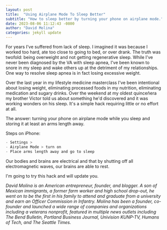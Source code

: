```yaml
---
layout: post
title:  "Using Airplane Mode To Sleep Better"
subtitle: "How to sleep better by turning your phone on airplane mode."
date: 2023-08-06 11:12:43 -0800
author: "David Molina"
categories: jekyll update
---
```


For years I've suffered from lack of sleep. I imagined it was because I worked too hard, ate too close to going to bed, or over drank. The truth was twofold: being overweight and not getting regenerative sleep. While I've never been diagnosed by the VA with sleep apnea, I've been known to snore in my sleep and wake others up at the detriment of my relationships. One way to resolve sleep apnea is in fact losing excessive weight.

Over the last year in my lifestyle medicine masterclass I've been intentional about losing weight, eliminating processed foods in my nutrition, eliminating medication and sugary drinks. Over the weekend at my oldest quinceñera my brother Victor told us about something he'd discovered and it was working wonders on his sleep. It's a simple hack requiring little or no effort at all.

The answer: turning your phone on airplane mode while you sleep and storing it at least an arms length away.

Steps on iPhone:
```javascript
- Settings >
- Airplane Mode > turn on
- Place arms length away and go to sleep
```

Our bodies and brains are electrical and that by shutting off all electromagnetic waves, our brains are able to rest.

I'm going to try this hack and will update you.

*David Molina is an American entrepreneur, founder, and blogger. A son of Mexican immigrants, a former farm worker and high school drop-out, he went on to be the first in his family to attend and graduate from a university and earn an Officer Commission in Infantry. Molina has been a founder, co-founder and launched a wide range of companies and organizations including a veterans nonprofit, featured in multiple news outlets including The Bend Bulletin, Portland Business Journal, Univision KUNP-TV, Humans of Tech, and The Seattle Times.*
